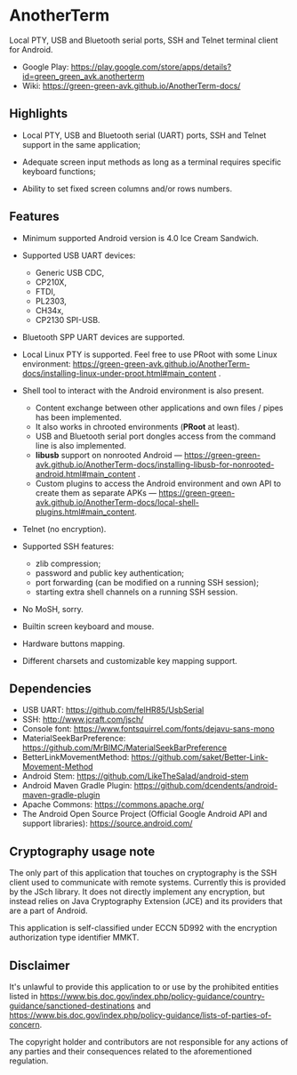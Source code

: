 # AnotherTerm

Local PTY, USB and Bluetooth serial ports, SSH and Telnet terminal client for Android.

* Google Play: <https://play.google.com/store/apps/details?id=green_green_avk.anotherterm>
* Wiki: <https://green-green-avk.github.io/AnotherTerm-docs/>

## Highlights

* Local PTY, USB and Bluetooth serial (UART) ports, SSH and Telnet support in the same application;

* Adequate screen input methods as long as a terminal requires specific keyboard functions;

* Ability to set fixed screen columns and/or rows numbers.

## Features

* Minimum supported Android version is 4.0 Ice Cream Sandwich.

* Supported USB UART devices:
    - Generic USB CDC,
    - CP210X,
    - FTDI,
    - PL2303,
    - CH34x,
    - CP2130 SPI-USB.

* Bluetooth SPP UART devices are supported.

* Local Linux PTY is supported. Feel free to use PRoot with some Linux environment:
  <https://green-green-avk.github.io/AnotherTerm-docs/installing-linux-under-proot.html#main_content>
  .

* Shell tool to interact with the Android environment is also present.
    - Content exchange between other applications and own files / pipes has been implemented.
    - It also works in chrooted environments (**PRoot** at least).
    - USB and Bluetooth serial port dongles access from the command line is also implemented.
    - **libusb** support on nonrooted Android —
      <https://green-green-avk.github.io/AnotherTerm-docs/installing-libusb-for-nonrooted-android.html#main_content>
      .
    - Custom plugins to access the Android environment and own API to create them as separate APKs —
      <https://green-green-avk.github.io/AnotherTerm-docs/local-shell-plugins.html#main_content>.

* Telnet (no encryption).

* Supported SSH features:
    - zlib compression;
    - password and public key authentication;
    - port forwarding (can be modified on a running SSH session);
    - starting extra shell channels on a running SSH session.

* No MoSH, sorry.

* Builtin screen keyboard and mouse.

* Hardware buttons mapping.

* Different charsets and customizable key mapping support.

## Dependencies

* USB UART: <https://github.com/felHR85/UsbSerial>
* SSH: <http://www.jcraft.com/jsch/>
* Console font: <https://www.fontsquirrel.com/fonts/dejavu-sans-mono>
* MaterialSeekBarPreference: <https://github.com/MrBIMC/MaterialSeekBarPreference>
* BetterLinkMovementMethod: <https://github.com/saket/Better-Link-Movement-Method>
* Android Stem: <https://github.com/LikeTheSalad/android-stem>
* Android Maven Gradle Plugin: <https://github.com/dcendents/android-maven-gradle-plugin>
* Apache Commons: <https://commons.apache.org/>
* The Android Open Source Project (Official Google Android API and support libraries):
  <https://source.android.com/>

## Cryptography usage note

The only part of this application that touches on cryptography is the SSH client used to communicate
with remote systems. Currently this is provided by the JSch library. It does not directly implement
any encryption, but instead relies on Java Cryptography Extension (JCE)
and its providers that are a part of Android.

This application is self-classified under ECCN 5D992 with the encryption authorization type
identifier MMKT.

## Disclaimer

It's unlawful to provide this application to or use by the prohibited entities listed in
<https://www.bis.doc.gov/index.php/policy-guidance/country-guidance/sanctioned-destinations>
and
<https://www.bis.doc.gov/index.php/policy-guidance/lists-of-parties-of-concern>.

The copyright holder and contributors are not responsible for any actions of any parties and their
consequences related to the aforementioned regulation.
